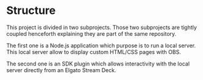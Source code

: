 # Structure

This project is divided in two subprojects. Those two subprojects are tightly coupled henceforth explaining they are part of the same repository.

The first one is a Node.js application which purpose is to run a local server. This local server allow to display custom HTML/CSS pages with OBS.

The second one is an SDK plugin which allows interactivity with the local server directly from an Elgato Stream Deck.